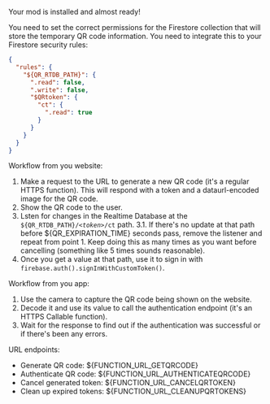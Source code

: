 Your mod is installed and almost ready!

You need to set the correct permissions for the Firestore collection that will store the temporary QR code information.
You need to integrate this to your Firestore security rules:

```json
{
  "rules": {
    "${QR_RTDB_PATH}": {
      ".read": false,
      ".write": false,
      "$QRtoken": {
        "ct": {
          ".read": true
        }
      }
    }
  }
}
```

Workflow from you website:

1. Make a request to the URL to generate a new QR code (it's a regular HTTPS function). This will respond with a token and a dataurl-encoded image for the QR code.
2. Show the QR code to the user.
3. Lsten for changes in the Realtime Database at the `${QR_RTDB_PATH}/`*`<token>`*`/ct` path.
   3.1. If there's no update at that path before ${QR_EXPIRATION_TIME} seconds pass, remove the listener and repeat from point 1. Keep doing this as many times as you want before cancelling (something like 5 times sounds reasonable).
4. Once you get a value at that path, use it to sign in with `firebase.auth().signInWithCustomToken()`.

Workflow from you app:

1. Use the camera to capture the QR code being shown on the website.
2. Decode it and use its value to call the authentication endpoint (it's an HTTPS Callable function).
3. Wait for the response to find out if the authentication was successful or if there's been any errors.

URL endpoints:

- Generate QR code: ${FUNCTION_URL_GETQRCODE}
- Authenticate QR code: ${FUNCTION_URL_AUTHENTICATEQRCODE}
- Cancel generated token: ${FUNCTION_URL_CANCELQRTOKEN}
- Clean up expired tokens: ${FUNCTION_URL_CLEANUPQRTOKENS}
